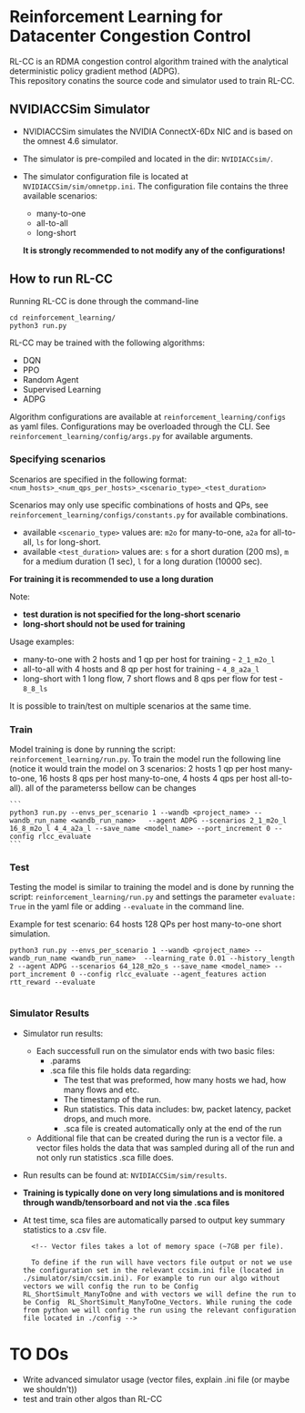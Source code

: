 # Reinforcement Learning for Datacenter Congestion Control
RL-CC is an RDMA congestion control algorithm trained with the analytical deterministic policy gradient method (ADPG).  
This repository conatins the source code and simulator used to train RL-CC.


## NVIDIACCSim Simulator
* NVIDIACCSim simulates the NVIDIA ConnectX-6Dx NIC and is based on the omnest 4.6 simulator.  
* The simulator is pre-compiled and located in the dir: `NVIDIACCsim/`. 
* The simulator configuration file is located at `NVIDIACCSim/sim/omnetpp.ini`.
    The configuration file contains the three available scenarios:
    - many-to-one
    - all-to-all
    - long-short

    **It is strongly recommended to not modify any of the configurations!**
 
## How to run RL-CC
Running RL-CC is done through the command-line
```
cd reinforcement_learning/
python3 run.py
```
RL-CC may be trained with the following algorithms:
- DQN
- PPO
- Random Agent
- Supervised Learning
- ADPG

Algorithm configurations are available at `reinforcement_learning/configs` as yaml files.
Configurations may be overloaded through the CLI. See `reinforcement_learning/config/args.py` for available arguments.


### Specifying scenarios
Scenarios are specified in the following format: `<num_hosts>_<num_qps_per_hosts>_<scenario_type>_<test_duration>`

Scenarios may only use specific combinations of hosts and QPs, see `reinforcement_learning/configs/constants.py` for available combinations. 
* available `<scenario_type>` values are: `m2o` for many-to-one, `a2a` for all-to-all, `ls` for long-short.
* available `<test_duration>` values are: `s` for a short duration (200 ms), `m` for a medium duration (1 sec), `l` for a long duration (10000 sec).

**For training it is recommended to use a long duration**

Note: 
* **test duration is not specified for the long-short scenario**
* **long-short should not be used for training** 

Usage examples: 
- many-to-one with 2 hosts and 1 qp per host for training - `2_1_m2o_l` 
- all-to-all with 4 hosts and 8 qp per host for training - `4_8_a2a_l`
- long-short with  1 long flow, 7 short flows and 8 qps per flow for test - `8_8_ls`

It is possible to train/test on multiple scenarios at the same time.


### Train
Model training is done by running the script: `reinforcement_learning/run.py`.
To train the model run the following line (notice it would train the model on 3 scenarios: 2 hosts 1 qp per host many-to-one, 16 hosts 8 qps per host many-to-one, 4 hosts 4 qps per host all-to-all). all of the parameterss bellow can be changes

    ```
    python3 run.py --envs_per_scenario 1 --wandb <project_name> --wandb_run_name <wandb_run_name>   --agent ADPG --scenarios 2_1_m2o_l 16_8_m2o_l 4_4_a2a_l --save_name <model_name> --port_increment 0 --config rlcc_evaluate
    ```

### Test
Testing the model is similar to training the model and is done by running the script:  `reinforcement_learning/run.py` and settings the parameter `evaluate: True` in the yaml file or adding `--evaluate` in the command line. 

Example for test scenario: 64 hosts 128 QPs per host many-to-one short simulation.
```
python3 run.py --envs_per_scenario 1 --wandb <project_name> --wandb_run_name <wandb_run_name>  --learning_rate 0.01 --history_length 2 --agent ADPG --scenarios 64_128_m2o_s --save_name <model_name> --port_increment 0 --config rlcc_evaluate --agent_features action rtt_reward --evaluate


```

### Simulator Results

* Simulator run results:
    * Each successfull run on the simulator ends with two basic files:
        * .params
        * .sca file this file holds data regarding:
            * The test that was preformed, how many hosts we had, how many flows and etc.
            * The timestamp of the run.
            * Run statistics. This data includes: bw, packet latency, packet drops, and much more. 
            * .sca file is created automatically only at the end of the run
    * Additional file that can be created during the run is a vector file. a vector files holds the data that was sampled during all of the run and not only run statistics .sca fille does.
* Run results can be found at: `NVIDIACCSim/sim/results`.
* **Training is typically done on very long simulations and is monitored through wandb/tensorboard and not via the .sca files**
* At test time, sca files are automatically parsed to output key summary statistics to a .csv file.

       
        <!-- Vector files takes a lot of memory space (~7GB per file).

        To define if the run will have vectors file output or not we use the configuration set in the relevant ccsim.ini file (located in ./simulator/sim/ccsim.ini). For example to run our algo without vectors we will config the run to be Config RL_ShortSimult_ManyToOne and with vectors we will define the run to be Config  RL_ShortSimult_ManyToOne_Vectors. While runing the code from python we will config the run using the relevant configuration file located in ./config -->


# TO DOs
* Write advanced simulator usage (vector files, explain .ini file (or maybe we shouldn't))
* test and train other algos than RL-CC